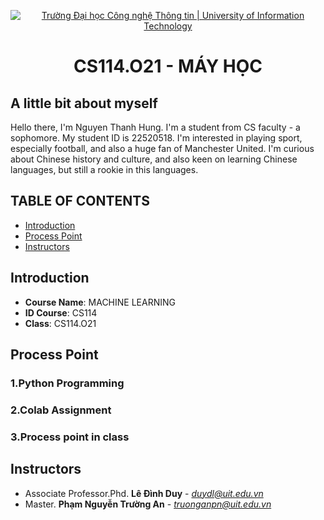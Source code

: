 <p align="center">
  <a href="https://www.uit.edu.vn/" title="Trường Đại học Công nghệ Thông tin" style="border: 5;">
    <img src="https://i.imgur.com/WmMnSRt.png" alt="Trường Đại học Công nghệ Thông tin | University of Information Technology" >
  </a>
</p>

<!-- Title -->
<h1 align="center"><b>CS114.O21 - MÁY HỌC</b></h1>

## A little bit about myself
Hello there, I'm Nguyen Thanh Hung. I'm a student from CS faculty - a sophomore. My student ID is 22520518. I'm interested in playing sport, especially football, and also a huge fan of Manchester United. I'm curious about Chinese history and culture, and also keen on learning Chinese languages, but still a rookie in this languages. 

## TABLE OF CONTENTS
* [ Introduction](#Introduction)
* [ Process Point](#ProcessPoint)
* [ Instructors](#Instructors)

## Introduction
<a name="Introduction"></a>
* **Course Name**: MACHINE LEARNING
* **ID Course**: CS114
* **Class**: CS114.O21
## Process Point
<a name ="process"></a>
### 1.Python Programming


<a name ="colab"></a>
### 2.Colab Assignment


<a name ="ProcessPoint"></a>
### 3.Process point in class

## Instructors
<a name="Instructors"></a>
* Associate Professor.Phd. **Lê Đình Duy** - *duydl@uit.edu.vn*
* Master. **Phạm Nguyễn Trường An** - *truonganpn@uit.edu.vn*
